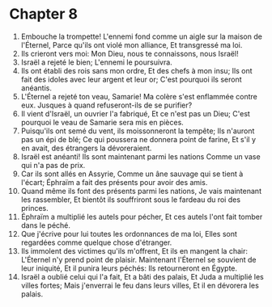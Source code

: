 # Chapter 8

1. Embouche la trompette! L'ennemi fond comme un aigle sur la maison de l'Éternel, Parce qu'ils ont violé mon alliance, Et transgressé ma loi.
2. Ils crieront vers moi: Mon Dieu, nous te connaissons, nous Israël!
3. Israël a rejeté le bien; L'ennemi le poursuivra.
4. Ils ont établi des rois sans mon ordre, Et des chefs à mon insu; Ils ont fait des idoles avec leur argent et leur or; C'est pourquoi ils seront anéantis.
5. L'Éternel a rejeté ton veau, Samarie! Ma colère s'est enflammée contre eux. Jusques à quand refuseront-ils de se purifier?
6. Il vient d'Israël, un ouvrier l'a fabriqué, Et ce n'est pas un Dieu; C'est pourquoi le veau de Samarie sera mis en pièces.
7. Puisqu'ils ont semé du vent, ils moissonneront la tempête; Ils n'auront pas un épi de blé; Ce qui poussera ne donnera point de farine, Et s'il y en avait, des étrangers la dévoreraient.
8. Israël est anéanti! Ils sont maintenant parmi les nations Comme un vase qui n'a pas de prix.
9. Car ils sont allés en Assyrie, Comme un âne sauvage qui se tient à l'écart; Éphraïm a fait des présents pour avoir des amis.
10. Quand même ils font des présents parmi les nations, Je vais maintenant les rassembler, Et bientôt ils souffriront sous le fardeau du roi des princes.
11. Éphraïm a multiplié les autels pour pécher, Et ces autels l'ont fait tomber dans le péché.
12. Que j'écrive pour lui toutes les ordonnances de ma loi, Elles sont regardées comme quelque chose d'étranger.
13. Ils immolent des victimes qu'ils m'offrent, Et ils en mangent la chair: L'Éternel n'y prend point de plaisir. Maintenant l'Éternel se souvient de leur iniquité, Et il punira leurs péchés: Ils retourneront en Égypte.
14. Israël a oublié celui qui l'a fait, Et a bâti des palais, Et Juda a multiplié les villes fortes; Mais j'enverrai le feu dans leurs villes, Et il en dévorera les palais.

